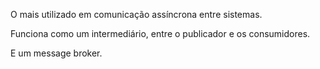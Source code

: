 O mais utilizado em comunicação assíncrona entre sistemas.   

Funciona como um intermediário, entre o publicador e os consumidores. 

E um message broker.
